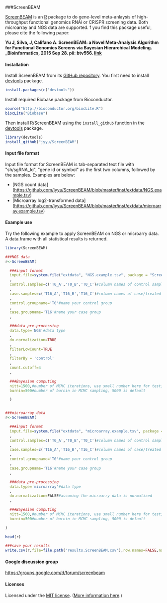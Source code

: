 ###ScreenBEAM

[ScreenBEAM](https://github.com/jyyu/ScreenBEAM) is an [R](http://www.r-project.org) package to do gene-level meta-anlaysis of high-throughput functional genomics RNAi or CRISPR screening data. Both microarray and NGS data are supported. f you find this package useful, please cite the following paper:

**Yu J, Silva, J, Califano A. ScreenBEAM: a Novel Meta-Analysis Algorithm for Functional Genomics Screens via Bayesian Hierarchical Modeling. _Bioinformatics, 2015 Sep 28. pii: btv556. [link](http://www.ncbi.nlm.nih.gov/pubmed/26415723)**


#### Installation

Install ScreenBEAM from its
[GitHub repository](https://github.com/jyyu/ScreenBEAM). You first need to install [devtools](https://github.com/hadley/devtools) package.

```r
install.packages(c("devtools"))
```

Install required Biobase package from Bioconductor.
```r
source("http://bioconductor.org/biocLite.R")
biocLite("Biobase")
```

Then install R/ScreenBEAM using the `install_github` function in the
[devtools](https://github.com/hadley/devtools) package.

```r
library(devtools)
install_github("jyyu/ScreenBEAM")
```

#### Input file format

Input file format for ScreenBEAM is tab-separated text file with "sh/sgRNA_Id", "gene id or symbol" as the first two columns, followed by the samples. Examples are below:

- [NGS count data] (https://github.com/jyyu/ScreenBEAM/blob/master/inst/extdata/NGS.example.tsv)
- [Microarray log2-transformed data] (https://github.com/jyyu/ScreenBEAM/blob/master/inst/extdata/microarray.example.tsv)


#### Example use

Try the following example to apply ScreenBEAM on NGS or microarry data. A data.frame with all statistical results is returned.

```r
library(ScreenBEAM)

###NGS data
r<-ScreenBEAM(

  ###input format
  input.file=system.file("extdata", "NGS.example.tsv", package = "ScreenBEAM")#tab-separted file
  ,
  control.samples=c('T0_A','T0_B','T0_C')#column names of control samples
  ,
  case.samples=c('T16_A','T16_B','T16_C')#column names of case/treated samples
  ,
  control.groupname='T0'#name your control group
  ,
  case.groupname='T16'#name your case group
  ,

  ###data pre-processing
  data.type='NGS'#data type
  ,
  do.normalization=TRUE
  ,
  filterLowCount=TRUE
  ,
  filterBy = 'control'
  ,
  count.cutoff=4
  ,

  ###Bayesian computing
  nitt=1500,#number of MCMC iterations, use small number here for testing, please use larger number in real data, 15000 is default
  burnin=500#number of burnin in MCMC sampling, 5000 is default

  )


###microarray data
r<-ScreenBEAM(

  ###input format
  input.file=system.file("extdata", "microarray.example.tsv", package = "ScreenBEAM")#tab-separted file
  ,
  control.samples=c('T0_A','T0_B','T0_C')#column names of control samples
  ,
  case.samples=c('T16_A','T16_B','T16_C')#column names of case/treated samples
  ,
  control.groupname='T0'#name your control group
  ,
  case.groupname='T16'#name your case group
  ,

  ###data pre-processing
  data.type='microarray'#data type
  ,
  do.normalization=FALSE#assuming the microarry data is normalized
  ,

  ###Bayesian computing
  nitt=1500,#number of MCMC iterations, use small number here for testing, please use larger number in real data, 15000 is default
  burnin=500#number of burnin in MCMC sampling, 5000 is default

)

head(r)

###save your results
write.csv(r,file=file.path('results.ScreenBEAM.csv'),row.names=FALSE,na='')

```

#### Google discussion group

https://groups.google.com/d/forum/screenbeam


#### Licenses

Licensed under the [MIT license](LICENCE). ([More information here](http://en.wikipedia.org/wiki/MIT_License).)

